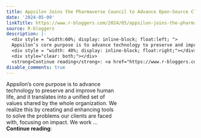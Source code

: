 ```yaml
---
title: Appsilon Joins the Pharmaverse Council to Advance Open-Source Clinical Reporting
date: '2024-05-09'
linkTitle: https://www.r-bloggers.com/2024/05/appsilon-joins-the-pharmaverse-council-to-advance-open-source-clinical-reporting/
source: R-bloggers
description: |-
  <div style = "width:60%; display: inline-block; float:left; ">
  Appsilon’s core purpose is to advance technology to preserve and improve human life, and it translates into a unified set of values shared by the whole organization. We realize this by creating and enhancing tools to solve the problems our clients are faced with, focusing on impact. We work ...</div>
  <div style = "width: 40%; display: inline-block; float:right;"></div>
  <div style="clear: both;"></div>
  <strong>Continue reading</strong>: <a href="https://www.r-bloggers.com/2024/05/appsilon-joins-the-pharmaverse-council-to-advance-open-s ...
disable_comments: true
---
```

<div style = "width:60%; display: inline-block; float:left; ">
Appsilon’s core purpose is to advance technology to preserve and improve human life, and it translates into a unified set of values shared by the whole organization. We realize this by creating and enhancing tools to solve the problems our clients are faced with, focusing on impact. We work ...</div>
<div style = "width: 40%; display: inline-block; float:right;"></div>
<div style="clear: both;"></div>
<strong>Continue reading</strong>: <a href="https://www.r-bloggers.com/2024/05/appsilon-joins-the-pharmaverse-council-to-advance-open-s ...